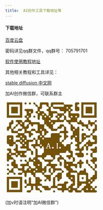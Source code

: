 ```yaml
---
title:  AI创作工具下载地址等
---
```


#### 下载地址


<a href="https://pan.baidu.com/s/1xMFPGSpHEQ_YiAAADSYViA" target="_blank">百度云盘</a>

密码详见qq群文件，qq群号： 705791701

<a href="https://www.bilibili.com/video/BV17D4y1k7Bh/?vd_source=afda6aefac862f3027a6a28fc43dc6ce" target="_blank">软件使用教程地址</a>

其他相关教程和工具详见：

[stable diffusion 中文网](https://ai2art.github.io/projects/stable-diffusion-cn/)

加AI创作微信群，可联系群主

![微信二维码](./img/weixin_qrcode.jpg)

(加v时请注明“加AI微信群”)







